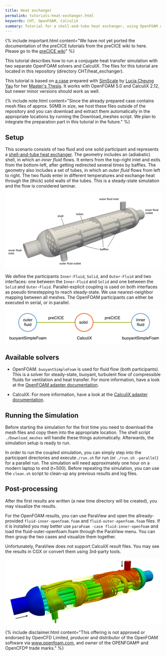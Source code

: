 ```yaml
---
title: Heat exchanger
permalink: tutorials-heat-exchanger.html
keywords: CHT, OpenFOAM, CalculiX
summary: Tutorial for a shell-and-tube heat exchanger, using OpenFOAM and CalculiX
---
```


{% include important.html content="We have not yet ported the documentation of the preCICE tutorials from the preCICE wiki to here. Please go to the [preCICE wiki](https://github.com/precice/precice/wiki#2-getting-started---tutorials)" %}

This tutorial describes how to run a conjugate heat transfer simulation with two separate OpenFOAM solvers and CalculiX. The files for this tutorial are located in this repository (directory CHT/heat_exchanger).

This tutorial is based on [a case](https://www.simscale.com/projects/cheunglucia/heat_exchanger_-_cht_simulation/) prepared with [SimScale](https://www.simscale.com/) by [Lucia Cheung Yau](https://github.com/ludcila) for her [Master's Thesis](https://www5.in.tum.de/pub/Cheung2016_Thesis.pdf). It works with OpenFOAM 5.0 and CalculiX 2.12, but newer minor versions should work as well.

{% include note.html content="Since the already prepared case contains mesh files of approx. 50MB in size, we host these files outside of the repository and you can download and extract them automatically in the appropriate locations by running the Download_meshes script. We plan to integrate the preparation part in this tutorial in the future." %}


## Setup

This scenario consists of two fluid and one solid participant and represents a [shell-and-tube heat exchanger](https://en.wikipedia.org/wiki/Shell_and_tube_heat_exchanger). The geometry includes an (adiabatic) shell, in which an _inner fluid_ flows. It enters from the top-right inlet and exits from the bottom-left, after getting redirected several times by baffles. The geometry also includes a set of tubes, in which an _outer fluid_ flows from left to right. The two fluids enter in different temperatures and exchange heat through the (thick) solid walls of the tubes. This is a steady-state simulation and the flow is considered laminar.

![Shell-and-tube heat exchanger geometry](images/tutorials-heat-exchanger-geometry.png)

We define the participants `Inner-Fluid`, `Solid`, and `Outer-Fluid` and two interfaces: one between the `Inner-Fluid` and `Solid` and one between the `Solid` and `Outer-Fluid`. Parallel-explicit coupling is used on both interfaces as pseudo timestepping to reach steady-state. We use nearest-neighbor mapping between all meshes. The OpenFOAM participants can either be executed in serial, or in parallel.

![Heat exchanger: three participants](images/tutorials-heat-exchanger-participants.png)

## Available solvers

* OpenFOAM. `buoyantSimpleFoam` is used for fluid flow (both participants). This is a solver for steady-state, buoyant, turbulent flow of compressible fluids for ventilation and heat transfer. For more information, have a look at the [OpenFOAM adapter documentation](adapter-openfoam-overview.html).

* CalculiX. For more information, have a look at the [CalculiX adapter documentation](adapter-calculix-overview.html).

## Running the Simulation

Before starting the simulation for the first time you need to download the mesh files and copy them into the appropriate location. The shell script `./Download_meshes` will handle these things automatically. Afterwards, the simulation setup is ready to run.

In order to run the coupled simulation, you can simply step into the participant directories and execute`./run.sh` for run (or `./run.sh -parallel`) for a parallel run. The simulation will need approximately one hour on a modern laptop to end (t=500). Before repeating the simulation, you can use the `clean.sh` script to clean-up any previous results and log files.

## Post-processing

After the first results are written (a new time directory will be created), you may visualize the results.

For the OpenFOAM results, you can use ParaView and open the allready-provided `fluid-inner-openfoam.foam` and `fluid-outer-openfoam.foam` files. If it is installed you may better use `paraFoam -case fluid-inner-openfoam` and load the fluid-outer-openfoam.foam through the ParaView menu. You can then group the two cases and visualize them together.

Unfortunately, ParaView does not support CalculiX result files. You may see the results in CGX or convert them using 3rd-party tools.

![The heat exchanger with streamlines](images/tutorials-heat-exchanger-visualization.png)

{% include disclaimer.html content="This offering is not approved or endorsed by OpenCFD Limited, producer and distributor of the OpenFOAM software via www.openfoam.com, and owner of the OPENFOAM®  and OpenCFD®  trade marks." %}
